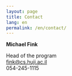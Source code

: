 ```yaml
---
layout: page
title: Contact
lang: en
permalink: /en/contact/
---
```

**Michael Fink**

Head of the program\
[fink@cs.huji.ac.il](mailto:fink@cs.huji.ac.il)\
054-245-1115